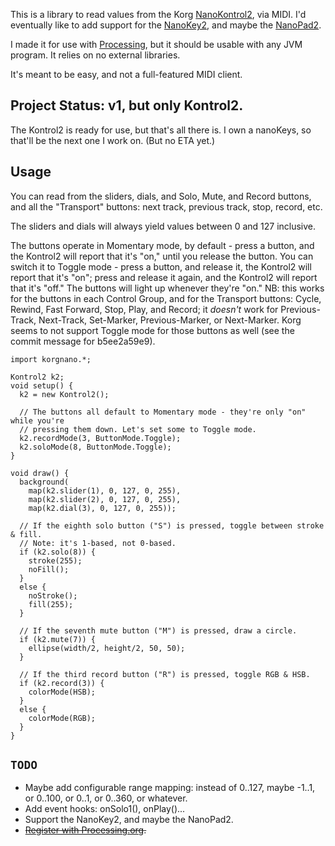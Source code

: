 This is a library to read values from the Korg [NanoKontrol2](http://www.korg.com/us/products/controllers/nanokontrol2/), via MIDI. I'd eventually like to add support for the [NanoKey2](http://www.korg.com/us/products/controllers/nanokey2/), and maybe the [NanoPad2](http://www.korg.com/us/products/controllers/nanopad2/).

I made it for use with [Processing](http://processing.org), but it should be usable with any JVM program. It relies on no external libraries.

It's meant to be easy, and not a full-featured MIDI client.

## Project Status: v1, but only Kontrol2.

The Kontrol2 is ready for use, but that's all there is. I own a nanoKeys, so that'll be the next one I work on. (But no ETA yet.)

## Usage

You can read from the sliders, dials, and Solo, Mute, and Record buttons, and all the "Transport" buttons: next track, previous track, stop, record, etc.

The sliders and dials will always yield values between 0 and 127 inclusive.

The buttons operate in Momentary mode, by default - press a button, and the Kontrol2 will report that it's "on," until you release the button. You can switch it to Toggle mode - press a button, and release it, the Kontrol2 will report that it's "on"; press and release it again, and the Kontrol2 will report that it's "off." The buttons will light up whenever they're "on." NB: this works for the buttons in each Control Group, and for the Transport buttons: Cycle, Rewind, Fast Forward, Stop, Play, and Record; it *doesn't* work for Previous-Track, Next-Track, Set-Marker, Previous-Marker, or Next-Marker. Korg seems to not support Toggle mode for those buttons as well (see the commit message for b5ee2a59e9).

    import korgnano.*;
    
    Kontrol2 k2;
    void setup() {
      k2 = new Kontrol2();
    
      // The buttons all default to Momentary mode - they're only "on" while you're
      // pressing them down. Let's set some to Toggle mode.
      k2.recordMode(3, ButtonMode.Toggle);
      k2.soloMode(8, ButtonMode.Toggle);
    } 
    
    void draw() {
      background(
        map(k2.slider(1), 0, 127, 0, 255),
        map(k2.slider(2), 0, 127, 0, 255),
        map(k2.dial(3), 0, 127, 0, 255));
      
      // If the eighth solo button ("S") is pressed, toggle between stroke & fill.
      // Note: it's 1-based, not 0-based.
      if (k2.solo(8)) {
        stroke(255);
        noFill();
      }
      else {
        noStroke();
        fill(255);
      }
      
      // If the seventh mute button ("M") is pressed, draw a circle.
      if (k2.mute(7)) {
        ellipse(width/2, height/2, 50, 50);
      }
      
      // If the third record button ("R") is pressed, toggle RGB & HSB.
      if (k2.record(3)) {
        colorMode(HSB);
      }
      else {
        colorMode(RGB);
      }
    }

## `TODO`

* Maybe add configurable range mapping: instead of 0..127, maybe -1..1, or 0..100, or 0..1, or 0..360, or whatever.
* Add event hooks: onSolo1(), onPlay()...
* Support the NanoKey2, and maybe the NanoPad2.
* ~~[Register with Processing.org](https://github.com/processing/processing/wiki/Library-Basics).~~
